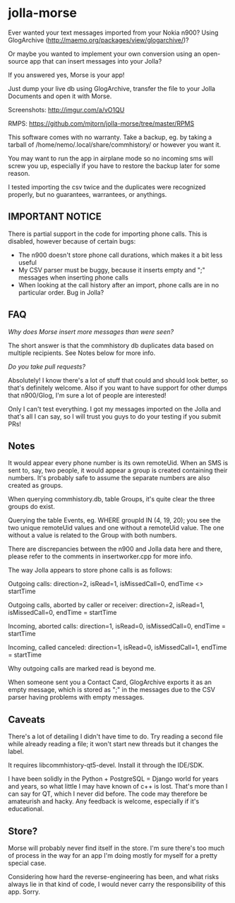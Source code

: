 jolla-morse
===========

Ever wanted your text messages imported from your Nokia n900?
Using GlogArchive (http://maemo.org/packages/view/glogarchive/)?

Or maybe you wanted to implement your own conversion using an open-source app that can insert
messages into your Jolla?

If you answered yes, Morse is your app!

Just dump your live db using GlogArchive, transfer the file to your Jolla Documents and open it
with Morse.

Screenshots: http://imgur.com/a/vO1QU

RMPS: https://github.com/mjtorn/jolla-morse/tree/master/RPMS

This software comes with no warranty. Take a backup, eg. by taking a tarball of
/home/nemo/.local/share/commhistory/ or however you want it.

You may want to run the app in airplane mode so no incoming sms will screw you up, especially
if you have to restore the backup later for some reason.

I tested importing the csv twice and the duplicates were recognized properly, but no
guarantees, warrantees, or anythings.

IMPORTANT NOTICE
----------------

There is partial support in the code for importing phone calls. This is disabled, however
because of certain bugs:

 * The n900 doesn't store phone call durations, which makes it a bit less useful
 * My CSV parser must be buggy, because it inserts empty and ";" messages when inserting phone calls
 * When looking at the call history after an import, phone calls are in no particular order. Bug in Jolla?

FAQ
---

_Why does Morse insert more messages than were seen?_

The short answer is that the commhistory db duplicates data based on multiple
recipients. See Notes below for more info.

_Do you take pull requests?_

Absolutely! I know there's a lot of stuff that could and should look better, so that's
definitely welcome. Also if you want to have support for other dumps that n900/Glog,
I'm sure a lot of people are interested!

Only I can't test everything. I got my messages imported on the Jolla and that's
all I can say, so I will trust you guys to do your testing if you submit PRs!

Notes
----

It would appear every phone number is its own remoteUid. When an SMS is sent to, say, two
people, it would appear a group is created containing their numbers. It's probably safe
to assume the separate numbers are also created as groups.

When querying commhistory.db, table Groups, it's quite clear the three groups do exist.

Querying the table Events, eg. WHERE groupId IN (4, 19, 20); you see the two unique
remoteUid values and one without a remoteUid value. The one without a value is related
to the Group with both numbers.

There are discrepancies between the n900 and Jolla data here and there, please refer
to the comments in insertworker.cpp for more info.

The way Jolla appears to store phone calls is as follows:

Outgoing calls: direction=2, isRead=1, isMissedCall=0, endTime <> startTime

Outgoing calls, aborted by caller or receiver: direction=2, isRead=1, isMissedCall=0, endTime = startTime

Incoming, aborted calls: direction=1, isRead=0, isMissedCall=0, endTime = startTime

Incoming, called canceled: direction=1, isRead=0, isMissedCall=1, endTime = startTime

Why outgoing calls are marked read is beyond me.

When someone sent you a Contact Card, GlogArchive exports it as an empty message, which is
stored as ";" in the messages due to the CSV parser having problems with empty messages.

Caveats
-------

There's a lot of detailing I didn't have time to do. Try reading a second file while
already reading a file; it won't start new threads but it changes the label.

It requires libcommhistory-qt5-devel. Install it through the IDE/SDK.

I have been solidly in the Python + PostgreSQL = Django world for years and years, so
what little I may have known of c++ is lost. That's more than I can say for QT, which
I never did before. The code may therefore be amateurish and hacky. Any feedback is
welcome, especially if it's educational.

Store?
------

Morse will probably never find itself in the store. I'm sure there's too much of process
in the way for an app I'm doing mostly for myself for a pretty special case.

Considering how hard the reverse-engineering has been, and what risks always lie
in that kind of code, I would never carry the responsibility of this app. Sorry.

